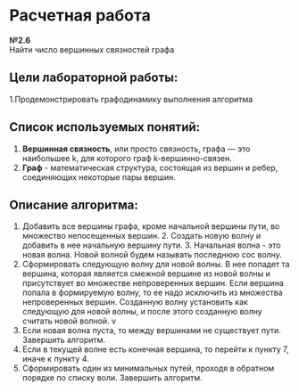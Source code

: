 # Расчетная работа
**№2.6**    
Найти число вершинных связностей графа
## Цели лабораторной работы:
1.Продемонстрировать графодинамику выполнения алгоритма

## Список используемых понятий:
1. **Вершинная связность**, или просто связность, графа — это наибольшее k, для которого граф k-вершинно-связен.
2. **Граф** - математическая структура, состоящая из вершин и ребер, соединяющих некоторые пары вершин.

## Описание алгоритма:
1. Добавить все вершины графа, кроме начальной вершины пути, во множество непосещенных вершин.
﻿﻿﻿2. Создать новую волну и добавить в нее начальную вершину пути.
﻿﻿﻿3. Начальная волна - это новая волна. Новой волной будем называть последнюю сос волну.
4. Сформировать следующую волну для новой волны. В нее попадет та вершина, которая является смежной вершине из новой волны и присутствует во множестве непроверенных вершин. Если вершина попала в формируемую волну, то ее надо исключить из множества непроверенных вершин. Созданную волну установить как следующую для новой волны, и после этого созданную волну считать новой волной. v
5. Если новая волна пуста, то между вершинами не существует пути. Завершить алгоритм.
6. ﻿﻿﻿Если в текущей волне есть конечная вершина, то перейти к пункту 7, иначе к пункту 4.
7. ﻿﻿﻿Сформировать один из минимальных путей, проходя в обратном порядке по списку воли. Завершить алгоритм.
   
